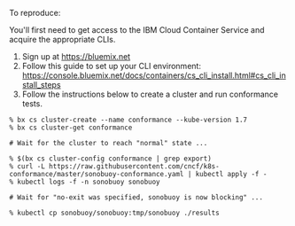 To reproduce:

You'll first need to get access to the IBM Cloud Container Service and acquire the appropriate CLIs.
1) Sign up at https://bluemix.net
2) Follow this guide to set up your CLI environment: https://console.bluemix.net/docs/containers/cs_cli_install.html#cs_cli_install_steps
3) Follow the instructions below to create a cluster and run conformance tests.

```
% bx cs cluster-create --name conformance --kube-version 1.7
% bx cs cluster-get conformance

# Wait for the cluster to reach "normal" state ...

% $(bx cs cluster-config conformance | grep export)
% curl -L https://raw.githubusercontent.com/cncf/k8s-conformance/master/sonobuoy-conformance.yaml | kubectl apply -f -
% kubectl logs -f -n sonobuoy sonobuoy

# Wait for "no-exit was specified, sonobuoy is now blocking" ...

% kubectl cp sonobuoy/sonobuoy:tmp/sonobuoy ./results
```
